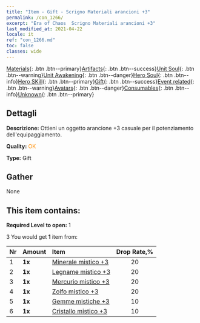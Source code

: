 ```yaml
---
title: "Item - Gift - Scrigno Materiali arancioni +3"
permalink: /con_1266/
excerpt: "Era of Chaos  Scrigno Materiali arancioni +3"
last_modified_at: 2021-04-22
locale: it
ref: "con_1266.md"
toc: false
classes: wide
---
```

 [Materials](/ItemsIT/){: .btn .btn--primary}[Artifacts](/ItemsIT/Artifacts/){: .btn .btn--success}[Unit Soul](/ItemsIT/UnitSoul/){: .btn .btn--warning}[Unit Awakening](/ItemsIT/UnitAwakening/){: .btn .btn--danger}[Hero Soul](/ItemsIT/HeroSoul/){: .btn .btn--info}[Hero SKill](/ItemsIT/HeroSkill/){: .btn .btn--primary}[Gift](/ItemsIT/Gift/){: .btn .btn--success}[Event related](/ItemsIT/Events/){: .btn .btn--warning}[Avatars](/ItemsIT/Avatars/){: .btn .btn--danger}[Consumables](/ItemsIT/Consumables/){: .btn .btn--info}[Unknown](/ItemsIT/Unknown/){: .btn .btn--primary}

## Dettagli
 **Descrizione:** Ottieni un oggetto arancione +3 casuale per il potenziamento dell'equipaggiamento.

 **Quality:** <span style="color: #FF8C00">OK</span>

 **Type:** Gift

## Gather

  None

## This item contains:

 **Required Level to open:** 1

 3 You would get **1** item  from:

  | Nr | Amount |     Item    | Drop Rate,% |
  |:---|:-------|:------------|:---------:|
  | 1 |  **1x** | [Minerale mistico +3](/ItemsIT/mat_82/) | 20 | 
  | 2 |  **1x** | [Legname mistico +3](/ItemsIT/mat_83/) | 20 | 
  | 3 |  **1x** | [Mercurio mistico +3](/ItemsIT/mat_84/) | 20 | 
  | 4 |  **1x** | [Zolfo mistico +3](/ItemsIT/mat_85/) | 20 | 
  | 5 |  **1x** | [Gemme mistiche +3](/ItemsIT/mat_86/) | 10 | 
  | 6 |  **1x** | [Cristallo mistico +3](/ItemsIT/mat_87/) | 10 | 
